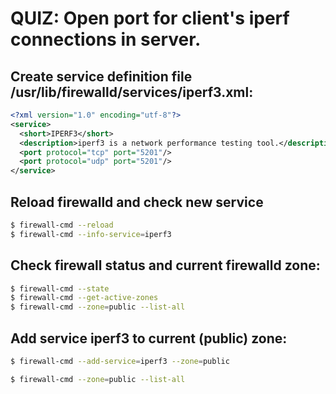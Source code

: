 # QUIZ: Open port for client's iperf connections in server.

## Create service definition file /usr/lib/firewalld/services/iperf3.xml:
```xml
<?xml version="1.0" encoding="utf-8"?>
<service>
  <short>IPERF3</short>
  <description>iperf3 is a network performance testing tool.</description>
  <port protocol="tcp" port="5201"/>
  <port protocol="udp" port="5201"/>
</service>
```

## Reload firewalld and check new service
```bash
$ firewall-cmd --reload
$ firewall-cmd --info-service=iperf3
```

## Check firewall status and current firewalld zone:
```bash
$ firewall-cmd --state
$ firewall-cmd --get-active-zones
$ firewall-cmd --zone=public --list-all
```

## Add service iperf3 to current (public) zone:
```bash
$ firewall-cmd --add-service=iperf3 --zone=public

$ firewall-cmd --zone=public --list-all
```
